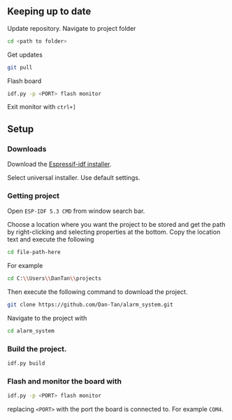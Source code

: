 ## Keeping up to date

Update repository. Navigate to project folder

```bash
cd <path to folder>
```

Get updates
```bash
git pull
```

Flash board
```bash
idf.py -p <PORT> flash monitor
```

Exit monitor with `ctrl+]`

## Setup

### Downloads

Download the [Espressif-idf installer](https://dl.espressif.com/dl/esp-idf/).

Select universal installer. Use default settings.

### Getting project

Open `ESP-IDF 5.3 CMD` from window search bar.

Choose a location where you want the project to be stored and get the path by right-clicking and selecting properties at the bottom. Copy the location text and execute the following
```bash
cd file-path-here
```
For example
```bash
cd C:\\Users\\DanTan\\projects
```

Then execute the following command to download the project.

```bash
git clone https://github.com/Dan-Tan/alarm_system.git
```

Navigate to the project with 
```bash
cd alarm_system
```

### Build the project.

```bash
idf.py build
```

### Flash and monitor the board with

```bash
idf.py -p <PORT> flash monitor
```
replacing `<PORT>` with the port the board is connected to. For example `COM4`.


